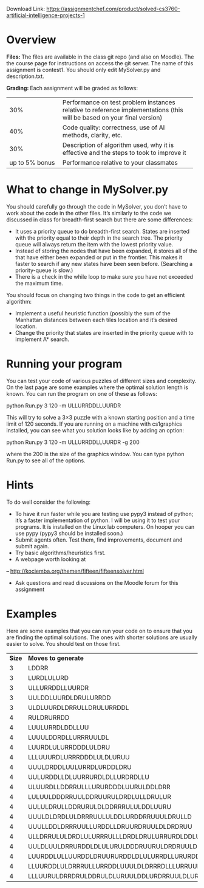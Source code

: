 Download Link: https://assignmentchef.com/product/solved-cs3760-artificial-intelligence-projects-1
<br>



<h1>Overview</h1>

<strong>Files: </strong>The files are available in the class git repo (and also on Moodle). The the course page for instructions on access the git server. The name of this assignment is contest1. You should only edit MySolver.py and description.txt.

<strong>Grading:      </strong>Each assignment will be graded as follows:

<table width="460">

 <tbody>

  <tr>

   <td width="124">30%</td>

   <td width="336">Performance on test problem instances relative to reference implementations (this will be based on your final version)</td>

  </tr>

  <tr>

   <td width="124">40%</td>

   <td width="336">Code quality: correctness, use of AI methods, clarity, etc.</td>

  </tr>

  <tr>

   <td width="124">30%</td>

   <td width="336">Description of algorithm used, why it is effective and the steps to took to improve it</td>

  </tr>

  <tr>

   <td width="124">up to 5% bonus</td>

   <td width="336">Performance relative to your classmates</td>

  </tr>

 </tbody>

</table>







<h1>What to change in MySolver.py</h1>

You should carefully go through the code in MySolver, you don’t have to work about the code in the other files. It’s similarly to the code we discussed in class for breadth-first search but there are some differences:

<ul>

 <li>It uses a priority queue to do breadth-first search. States are inserted with the priority equal to their depth in the search tree. The priority queue will always return the item with the lowest priority value.</li>

 <li>Instead of storing the nodes that have been expanded, it stores all of the that have either been expanded or put in the frontier. This makes it faster to search if any new states have been seen before. (Searching a priority-queue is slow.)</li>

 <li>There is a check in the while loop to make sure you have not exceeded the maximum time.</li>

</ul>

You should focus on changing two things in the code to get an efficient algorithm:

<ul>

 <li>Implement a useful heuristic function (possibly the sum of the Manhattan distances between each tiles location and it’s desired location.</li>

 <li>Change the priority that states are inserted in the priority queue with to implement A* search.</li>

</ul>

<h1>Running your program</h1>

You can test your code of various puzzles of different sizes and complexity. On the last page are some examples where the optimal solution length is known. You can run the program on one of these as follows:

python Run.py 3 120 -m ULLURRDDLLUURDR

This will try to solve a 3×3 puzzle with a known starting position and a time limit of 120 seconds. If you are running on a machine with cs1graphics installed, you can see what you solution looks like by adding an option:

python Run.py 3 120 -m ULLURRDDLLUURDR -g 200

where the 200 is the size of the graphics window. You can type python Run.py to see all of the options.

<h1>Hints</h1>

To do well consider the following:

<ul>

 <li>To have it run faster while you are testing use pypy3 instead of python; it’s a faster implementation of python. I will be using it to test your programs. It is installed on the Linux lab computers. On hooper you can use pypy (pypy3 should be installed soon.)</li>

 <li>Submit agents often. Test them, find improvements, document and submit again.</li>

 <li>Try basic algorithms/heuristics first.</li>

 <li>A webpage worth looking at</li>

</ul>

<strong>– </strong>http://kociemba.org/themen/fifteen/fifteensolver.html

<ul>

 <li>Ask questions and read discussions on the Moodle forum for this assignment</li>

</ul>

<h1>Examples</h1>

Here are some examples that you can run your code on to ensure that you are finding the optimal solutions. The ones with shorter solutions are usually easier to solve. You should test on those first.

<table width="516">

 <tbody>

  <tr>

   <td width="39"><strong>Size</strong></td>

   <td width="421"><strong>Moves to generate</strong></td>

   <td width="56"><strong>Length</strong></td>

  </tr>

  <tr>

   <td width="39">3</td>

   <td width="421">LDDRR</td>

   <td width="56">5</td>

  </tr>

  <tr>

   <td width="39">3</td>

   <td width="421">LURDLULURD</td>

   <td width="56">10</td>

  </tr>

  <tr>

   <td width="39">3</td>

   <td width="421">ULLURRDDLLUURDR</td>

   <td width="56">15</td>

  </tr>

  <tr>

   <td width="39">3</td>

   <td width="421">UULDDLUURDLDRULURRDD</td>

   <td width="56">20</td>

  </tr>

  <tr>

   <td width="39">3</td>

   <td width="421">ULDLUURDLDRRULLDRULURRDDL</td>

   <td width="56">25</td>

  </tr>

  <tr>

   <td width="39">4</td>

   <td width="421">RULDRURRDD</td>

   <td width="56">10</td>

  </tr>

  <tr>

   <td width="39">4</td>

   <td width="421">LUULURRDLDDLLUU</td>

   <td width="56">15</td>

  </tr>

  <tr>

   <td width="39">4</td>

   <td width="421">LUUULDDRDLLURRRUULDL</td>

   <td width="56">20</td>

  </tr>

  <tr>

   <td width="39">4</td>

   <td width="421">LUURDLULURRDDDLULDRU</td>

   <td width="56">20</td>

  </tr>

  <tr>

   <td width="39">4</td>

   <td width="421">LLLUUURDLURRRDDDLULDLURUU</td>

   <td width="56">25</td>

  </tr>

  <tr>

   <td width="39">4</td>

   <td width="421">UUULDRDDLUULURRDLURDDLDRU</td>

   <td width="56">25</td>

  </tr>

  <tr>

   <td width="39">4</td>

   <td width="421">UULURDDLLDLUURRURDLDLLURDRDLLU</td>

   <td width="56">30</td>

  </tr>

  <tr>

   <td width="39">4</td>

   <td width="421">ULUURDLLDDRRULLLURURDDDLUURULDDLDRR</td>

   <td width="56">35</td>

  </tr>

  <tr>

   <td width="39">4</td>

   <td width="421">LULUULDDDRRUULDDRUURULDRDLULLDRULUR</td>

   <td width="56">35</td>

  </tr>

  <tr>

   <td width="39">4</td>

   <td width="421">UULULDRULLDDRURULDLDDRRRULULDDLUURU</td>

   <td width="56">35</td>

  </tr>

  <tr>

   <td width="39">4</td>

   <td width="421">UUULDLDRDLULDRRRUULULDDLURDDRRUUULDRULLD</td>

   <td width="56">40</td>

  </tr>

  <tr>

   <td width="39">4</td>

   <td width="421">UUULLDDLDRRRUULLURDDLLDRUURDRUULDLDRDRUU</td>

   <td width="56">40</td>

  </tr>

  <tr>

   <td width="39">4</td>

   <td width="421">ULLDRRULULDRDLULURRRULLLDRDLDRULURRURDLDDLUUU</td>

   <td width="56">45</td>

  </tr>

  <tr>

   <td width="39">4</td>

   <td width="421">UULDLUULDRRURDDLDLULURULDDDRUURULDRDRUULDRDDL</td>

   <td width="56">45</td>

  </tr>

  <tr>

   <td width="39">4</td>

   <td width="421">LUURDDLULLUURDDLDRUURURDDLDLULURRDLLURURDDLUURRDLD</td>

   <td width="56">50</td>

  </tr>

  <tr>

   <td width="39">4</td>

   <td width="421">LLUURDDLULDRRRULLURRDDLUUULDLDRRRDLLLURRUURDDLULUR</td>

   <td width="56">50</td>

  </tr>

  <tr>

   <td width="39">4</td>

   <td width="421">LLLUURULDRRDRULDDRULDLURUULDDLURDRRUULDLURDRULLLDR</td>

   <td width="56">50</td>

  </tr>

 </tbody>

</table>


